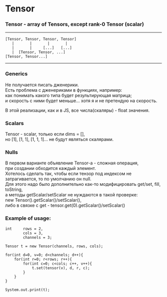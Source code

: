 # Tensor

### Tensor - array of Tensors, except rank-0 Tensor (scalar)
---
```
[Tensor, Tensor, Tensor, Tensor]  
   |       |       |       |  
   |       |     [...]   [...]  
   |  [Tensor, Tensor, ...]  
[Tensor, Tensor...]  
```
---
### Generics
Не получается писать дженерики.  
Есть проблема с дженериками в функциях, например:  
как понимать какого типа будет результирующая матрица;  
и скорость с ними будет меньше... хотя я и не претендую на скорость.  

В этой реализации, как и в JS, все числа(скаляры) - float значения.  

### Scalars
Tensor - scalar, только если dims = [],  
но [1], [1, 1], [1, 1, 1]... не будут являться скалярами.  

### Nulls
В первом варианте объявление Tensor-а - сложная операция,  
при создании обходится каждый элемент.  
Хотелось сделать так, чтобы если тензор под индексом не  
затрагивается, то по умолчанию он null.  
Для этого надо было дополнительно как-то модифицировать get/set, fill, toString,  
а методы getScalar/setScalar не нуждаются в такой проверке:  
    new Tensor().getScalar()/setScalar(),  
    либо в связке с get - tensor.get(0).getScalar()/setScalar()  

### Example of usage: 
```
int     rows = 2, 
        cols = 3, 
        channels = 3;

Tensor t = new Tensor(channels, rows, cols);

for(int d=0, v=0; d<channels; d++){
    for(int r=0; r<rows; r++){
        for(int c=0; c<cols; c++, v++){
            t.set(tensor(v), d, r, c);
        }
    }
}

System.out.print(t);
```
